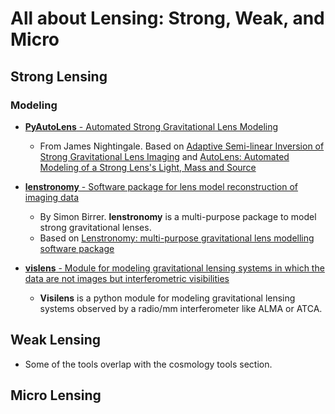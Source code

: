 # All about Lensing: Strong, Weak, and Micro

## Strong Lensing

### Modeling

- [__PyAutoLens__ - Automated Strong Gravitational Lens Modeling](https://github.com/Jammy2211/PyAutoLens)
    * From James Nightingale. Based on [Adaptive Semi-linear Inversion of Strong Gravitational Lens Imaging](https://arxiv.org/abs/1412.7436) and [AutoLens: Automated Modeling of a Strong Lens's Light, Mass and Source](https://arxiv.org/abs/1708.07377)

- [__lenstronomy__ - Software package for lens model reconstruction of imaging data](https://github.com/sibirrer/lenstronomy)
    * By Simon Birrer. __lenstronomy__ is a multi-purpose package to model strong gravitational lenses.
    * Based on [Lenstronomy: multi-purpose gravitational lens modelling software package](https://arxiv.org/abs/1803.09746v1)

- [__vislens__ - Module for modeling gravitational lensing systems in which the data are not images but interferometric visibilities](https://github.com/jspilker/visilens)
    * __Visilens__ is a python module for modeling gravitational lensing systems observed by a radio/mm interferometer like ALMA or ATCA.

## Weak Lensing

* Some of the tools overlap with the cosmology tools section.

## Micro Lensing
